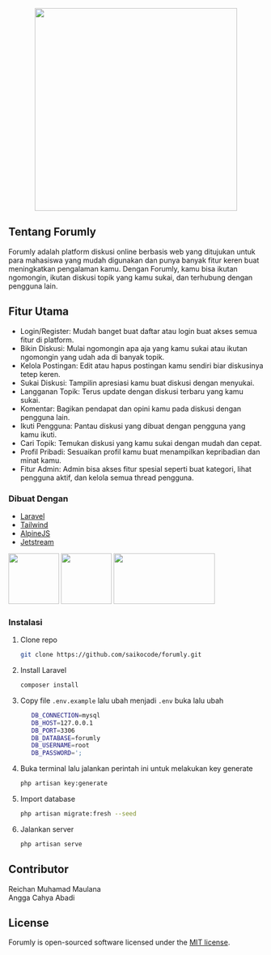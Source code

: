 <p align="center"><a href="https://github.com/saikocode/forumly" target="_blank"><img src="public/img/logo/logo.svg" width="400"></a></p>


## Tentang Forumly


Forumly adalah platform diskusi online berbasis web yang ditujukan untuk para mahasiswa yang mudah digunakan dan punya banyak fitur keren buat meningkatkan pengalaman kamu. Dengan Forumly, kamu bisa ikutan ngomongin, ikutan diskusi topik yang kamu sukai, dan terhubung dengan pengguna lain.
## Fitur Utama
* Login/Register: Mudah banget buat daftar atau login buat akses semua fitur di platform.
* Bikin Diskusi: Mulai ngomongin apa aja yang kamu sukai atau ikutan ngomongin yang udah ada di banyak topik.
* Kelola Postingan: Edit atau hapus postingan kamu sendiri biar diskusinya tetep keren.
* Sukai Diskusi: Tampilin apresiasi kamu buat diskusi dengan menyukai.
* Langganan Topik: Terus update dengan diskusi terbaru yang kamu sukai.
* Komentar: Bagikan pendapat dan opini kamu pada diskusi dengan pengguna lain.
* Ikuti Pengguna: Pantau diskusi yang dibuat dengan pengguna yang kamu ikuti.
* Cari Topik: Temukan diskusi yang kamu sukai dengan mudah dan cepat.
* Profil Pribadi: Sesuaikan profil kamu buat menampilkan kepribadian dan minat kamu.
* Fitur Admin: Admin bisa akses fitur spesial seperti buat kategori, lihat pengguna aktif, dan kelola semua thread pengguna.

### Dibuat Dengan


* [Laravel](https://laravel.com)
* [Tailwind](https://getbootstrap.com)
* [AlpineJS](https://alpinejs.dev/)
* [Jetstream](https://jetstream.laravel.com/2.x/introduction.html)


<a href="https://cdnlogo.com/logo/laravel_40397.html"><img src="https://cdn.cdnlogo.com/logos/l/23/laravel.svg" width="100" height="100"></a>
<a href="https://cdnlogo.com/logo/tailwindcss_42966.html"><img src="https://cdn.cdnlogo.com/logos/t/58/tailwindcss.svg" width="100" height="100"></a>
<a href="https://laravelnews.imgix.net/images/jetstream.png?ixlib=php-3.3.1"><img src="https://laravelnews.imgix.net/images/jetstream.png?ixlib=php-3.3.1" width="200" height="100"></a>



### Instalasi



1. Clone repo
   ```sh
   git clone https://github.com/saikocode/forumly.git
   ```
2. Install Laravel
   ```sh
   composer install
   ```
3. Copy file `.env.example` lalu ubah menjadi `.env` buka lalu ubah
   ```sh
      DB_CONNECTION=mysql
      DB_HOST=127.0.0.1
      DB_PORT=3306
      DB_DATABASE=forumly
      DB_USERNAME=root
      DB_PASSWORD=';
   ```
4. Buka terminal lalu jalankan perintah ini untuk melakukan key generate
   ```sh
   php artisan key:generate
   ```
5. Import database
   ```sh
   php artisan migrate:fresh --seed
   ```
5. Jalankan server
   ```sh
   php artisan serve
   ```
## Contributor

Reichan Muhamad Maulana</br>
Angga Cahya Abadi</br>



## License

Forumly is open-sourced software licensed under the [MIT license](https://opensource.org/licenses/MIT).

